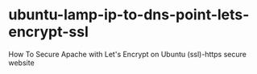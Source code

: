 # ubuntu-lamp-ip-to-dns-point-lets-encrypt-ssl
How To Secure Apache with Let's Encrypt on Ubuntu (ssl)-https secure website
